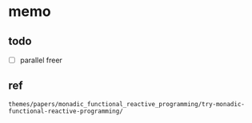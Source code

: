 memo
====

todo
----

* [ ] parallel freer

ref
---

```
themes/papers/monadic_functional_reactive_programming/try-monadic-functional-reactive-programming/
```
